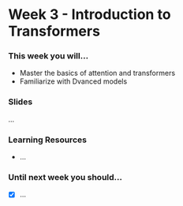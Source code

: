 # Week 3 - Introduction to Transformers

### This week you will...

* Master the basics of attention and transformers
* Familiarize with Dvanced models

### Slides

...

### Learning Resources

* ...

### Until next week you should...

* [x] ...
